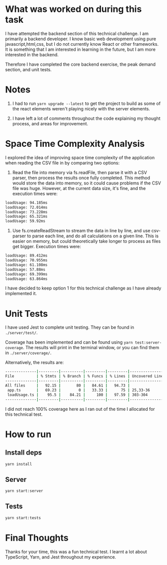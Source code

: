 
# What was worked on during this task

I have attempted the backend section of this technical challenge. I am primarily a backend developer. I know basic web development using pure javascript,html,css, but I do not currently know React or other frameworks. It is something that I am interested in learning in the future, but I am more interested in the backend.

Therefore I have completed the core backend exercise, the peak demand section, and unit tests.

# Notes

1) I had to run `yarn upgrade --latest` to get the project to build as some of the react elements weren't playing nicely with the server elements.

2) I have left a lot of comments throughout the code explaining my thought process, and areas for improvement.

# Space Time Complexity Analysis

I explored the idea of improving space time complexity of the application when reading the CSV file in by comparing two options:

1) Read the file into memory via fs.readFile, then parse it with a CSV parser, then process the results once fully completed. This method would store the data into memory, so it could cause problems if the CSV file was huge. However, at the current data size, it's fine, and the execution times were:

```bash
loadUsage: 94.185ms
loadUsage: 72.014ms
loadUsage: 73.228ms
loadUsage: 65.321ms
loadUsage: 59.92ms
```

1) Use fs.createReadStream to stream the data in line by line, and use csv-parser to parse each line, and do all calculations on a given line. This is easier on memory, but could theoretically take longer to process as files get bigger. Execution times were:

```bash
loadUsage: 89.412ms
loadUsage: 70.955ms
loadUsage: 61.108ms
loadUsage: 57.88ms
loadUsage: 69.399ms
loadUsage: 63.864ms
```

I have decided to keep option 1 for this technical challenge as I have already implemented it.

# Unit Tests

I have used Jest to complete unit testing. They can be found in `./server/test/`.

Coverage has been implemented and can be found using `yarn test:server-coverage`. The results will print in the terminal window, or you can find them in `./server/coverage/`.

Alternatively, the results are:

```bash
--------------|---------|----------|---------|---------|-------------------
File          | % Stmts | % Branch | % Funcs | % Lines | Uncovered Line #s 
--------------|---------|----------|---------|---------|-------------------
All files     |   92.15 |       80 |   84.61 |   94.73 |                   
 app.ts       |   69.23 |        0 |   33.33 |      75 | 25,33-36          
 loadUsage.ts |    95.5 |    84.21 |     100 |   97.59 | 303-304           
--------------|---------|----------|---------|---------|-------------------
```

I did not reach 100% coverage here as I ran out of the time I allocated for this technical test.

# How to run

## Install deps

```bash
yarn install
```

## Server

```bash
yarn start:server
```

## Tests

```bash
yarn start:tests
```

# Final Thoughts

Thanks for your time, this was a fun technical test. I learnt a lot about TypeScript, Yarn, and Jest throughout my experience.
